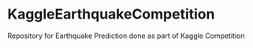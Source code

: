 # KaggleEarthquakeCompetition
Repository for Earthquake Prediction done as part of Kaggle Competition
